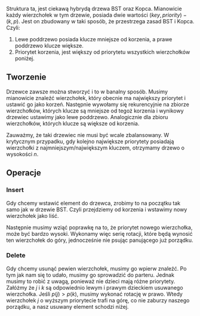 
Struktura ta, jest ciekawą hybrydą drzewa BST oraz Kopca. Mianowicie każdy wierzchołek w tym drzewie, posiada dwie wartości $(key, priority) - (k,p)$. Jest on zbudowany w taki sposób, że przestrzega zasad BST i Kopca. Czyli:

1. Lewe poddrzewo posiada klucze mniejsze od korzenia, a prawe poddrzewo klucze większe.
2. Priorytet korzenia, jest większy od priorytetu wszystkich wierzchołków poniżej.

## Tworzenie

Drzewce zawsze można stworzyć i to w banalny sposób. Musimy mianowicie znaleźć wierzchołek, który obecnie ma największy priorytet i ustawić go jako korzeń. Następnie wywołamy się rekurencyjnie na zbiorze wierzchołków, których klucze są mniejsze od tegoż korzenia i wynikowy drzewiec ustawimy jako lewe poddrzewo. Analogicznie dla zbioru wierzchołków, których klucze są większe od korzenia.

Zauważmy, że taki drzewiec nie musi być wcale zbalansowany. W krytycznym przypadku, gdy kolejno największe priorytety posiadają wierzchołki z najmniejszym/największym kluczem, otrzymamy drzewo o wysokości $n$.

## Operacje

### Insert

Gdy chcemy wstawić element do drzewca, zrobimy to na początku tak samo jak w drzewie BST. Czyli przejdziemy od korzenia i wstawimy nowy wierzchołek jako liść.

Następnie musimy wziąć poprawkę na to, że priorytet nowego wierzchołka, może być bardzo wysoki. Wykonamy więc serię rotacji, które będą wynosić ten wierzchołek do góry, jednocześnie nie psując panującego już porządku.

### Delete

Gdy chcemy usunąć pewien wierzchołek, musimy go wpierw znaleźć. Po tym jak nam się to udało, musimy go sprowadzić do parteru. Jednak musimy to robić z uwagą, ponieważ nie dzieci mają różne priorytety. Załóżmy że $j$ i $k$ są odpowiednio lewym i prawym dzieckiem usuwanego wierzchołka. Jeśli $p(j) > p(k)$, musimy wykonać rotację w prawo. Wtedy wierzchołek $j$ o wyższym priorytecie trafi na górę, co nie zaburzy naszego porządku, a nasz usuwany element schodzi niżej.